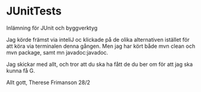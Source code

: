 # JUnitTests
Inlämning för JUnit och byggverktyg

Jag körde främst via inteliJ oc klickade på de olika alternativen istället för att köra via terminalen denna gången. 
Men jag har kört både mvn clean och mvn package, samt mn javadoc:javadoc. 

Jag skickar med allt, och tror att du ska ha fått de du ber om för att jag ska kunna få G. 

Allt gott, 
Therese Frimanson 
28/2 
